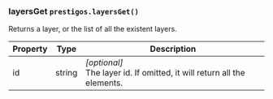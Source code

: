 <h3 id="layersGet">layersGet
  <code>prestigos.layersGet()</code>
</h3>

Returns a layer, or the list of all the existent layers.

| Property    | Type          | Description |
| ----------- | --------------|------------ |
| id          | string        | _[optional]_<br>The layer id. If omitted, it will return all the elements.

